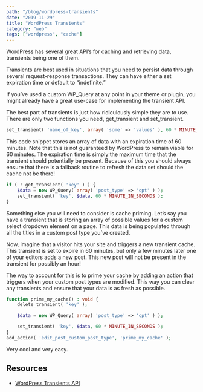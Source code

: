 ```yaml
---
path: "/blog/wordpress-transients"
date: "2019-11-29"
title: "WordPress Transients"
category: "web"
tags: ["wordpress", "cache"]
---
```


WordPress has several great API’s for caching and retrieving data, transients being one of them.

Transients are best used in situations that you need to persist data through several request-response transactions. They can have either a set expiration time or default to “indefinite.”

If you’ve used a custom WP_Query at any point in your theme or plugin, you might already have a great use-case for implementing the transient API.

The best part of transients is just how ridiculously simple they are to use. There are only two functions you need, get_transient and set_transient.

```php
set_transient( 'name_of_key', array( 'some' => 'values' ), 60 * MINUTE_IN_SECONDS );
```

This code snippet stores an array of data with an expiration time of 60 minutes. Note that this is not guaranteed by WordPress to remain viable for 60 minutes. The expiration time is simply the maximum time that the transient should potentially be present. Because of this you should always ensure that there is a fallback routine to refresh the data set should the cache not be there!

```php
if ( ! get_transient( 'key' ) ) {
	$data = new WP_Query( array( 'post_type' => 'cpt' ) );
	set_transient( 'key', $data, 60 * MINUTE_IN_SECONDS );
}
```

Something else you will need to consider is cache priming. Let’s say you have a transient that is storing an array of possible values for a custom select dropdown element on a page. This data is being populated through all the titles in a custom post type you’ve created.

Now, imagine that a visitor hits your site and triggers a new transient cache. This transient is set to expire in 60 minutes, but only a few minutes later one of your editors adds a new post. This new post will not be present in the transient for possibly an hour!

The way to account for this is to prime your cache by adding an action that triggers when your custom post types are modified. This way you can clear any transients and ensure that your data is as fresh as possible.

```php
function prime_my_cache() : void {
	delete_transient( 'key' );

	$data = new WP_Query( array( 'post_type' => 'cpt' ) );

	set_transient( 'key', $data, 60 * MINUTE_IN_SECONDS );
}
add_action( 'edit_post_custom_post_type', 'prime_my_cache' );
```

Very cool and very easy.

## Resources

-   [WordPress Transients API](https://codex.wordpress.org/Transients_API)
